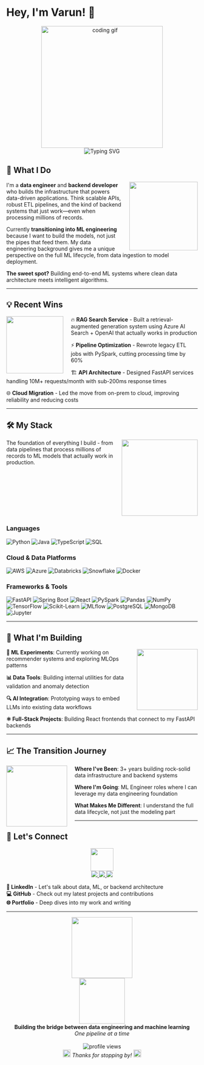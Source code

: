 # Hey, I'm Varun! 👋

<div align="center">
  <img src="https://media.giphy.com/media/qgQUggAC3Pfv687qPC/giphy.gif" width="320" alt="coding gif" />
  <br>
  <img src="https://readme-typing-svg.herokuapp.com?font=Fira+Code&pause=1000&color=36BCF7&center=true&vCenter=true&width=435&lines=Data+Engineer+%2B+Backend+Developer;Building+ML+Systems;From+Pipelines+to+Models" alt="Typing SVG" />
</div>

## 🚀 What I Do

<img align="right" src="https://media.giphy.com/media/L1R1tvI9svkIWwpVYr/giphy.gif" width="180" style="margin-left: 20px;" />

I'm a **data engineer** and **backend developer** who builds the infrastructure that powers data-driven applications. Think scalable APIs, robust ETL pipelines, and the kind of backend systems that just work—even when processing millions of records.

Currently **transitioning into ML engineering** because I want to build the models, not just the pipes that feed them. My data engineering background gives me a unique perspective on the full ML lifecycle, from data ingestion to model deployment.

**The sweet spot?** Building end-to-end ML systems where clean data architecture meets intelligent algorithms.

---

## 💡 Recent Wins

<img align="left" src="https://media.giphy.com/media/3o7qDSOtqAqWnKwUow/giphy.gif" width="150" style="margin-right: 20px;" />

🔥 **RAG Search Service** - Built a retrieval-augmented generation system using Azure AI Search + OpenAI that actually works in production  

⚡ **Pipeline Optimization** - Rewrote legacy ETL jobs with PySpark, cutting processing time by 60%  

🏗️ **API Architecture** - Designed FastAPI services handling 10M+ requests/month with sub-200ms response times  

🌐 **Cloud Migration** - Led the move from on-prem to cloud, improving reliability and reducing costs  

---

## 🛠️ My Stack

<img align="right" src="https://media.giphy.com/media/qgQUggAC3Pfv687qPC/giphy.gif" width="200" style="margin-left: 20px;" />

The foundation of everything I build - from data pipelines that process millions of records to ML models that actually work in production.

<br clear="right" />

### Languages
![Python](https://img.shields.io/badge/Python-3776AB?style=flat-square&logo=python&logoColor=white)
![Java](https://img.shields.io/badge/Java-ED8B00?style=flat-square&logo=openjdk&logoColor=white)
![TypeScript](https://img.shields.io/badge/TypeScript-007ACC?style=flat-square&logo=typescript&logoColor=white)
![SQL](https://img.shields.io/badge/SQL-4479A1?style=flat-square&logo=postgresql&logoColor=white)

### Cloud & Data Platforms
![AWS](https://img.shields.io/badge/AWS-232F3E?style=flat-square&logo=amazon-aws&logoColor=white)
![Azure](https://img.shields.io/badge/Azure-0078D4?style=flat-square&logo=microsoft-azure&logoColor=white)
![Databricks](https://img.shields.io/badge/Databricks-FF3621?style=flat-square&logo=databricks&logoColor=white)
![Snowflake](https://img.shields.io/badge/Snowflake-29B5E8?style=flat-square&logo=snowflake&logoColor=white)
![Docker](https://img.shields.io/badge/Docker-2496ED?style=flat-square&logo=docker&logoColor=white)

### Frameworks & Tools
![FastAPI](https://img.shields.io/badge/FastAPI-009688?style=flat-square&logo=fastapi&logoColor=white)
![Spring Boot](https://img.shields.io/badge/Spring_Boot-6DB33F?style=flat-square&logo=spring-boot&logoColor=white)
![React](https://img.shields.io/badge/React-61DAFB?style=flat-square&logo=react&logoColor=black)
![PySpark](https://img.shields.io/badge/PySpark-E25A1C?style=flat-square&logo=apache-spark&logoColor=white)
![Pandas](https://img.shields.io/badge/Pandas-150458?style=flat-square&logo=pandas&logoColor=white)
![NumPy](https://img.shields.io/badge/NumPy-013243?style=flat-square&logo=numpy&logoColor=white)
![TensorFlow](https://img.shields.io/badge/TensorFlow-FF6F00?style=flat-square&logo=tensorflow&logoColor=white)
![Scikit-Learn](https://img.shields.io/badge/Scikit_Learn-F7931E?style=flat-square&logo=scikit-learn&logoColor=white)
![MLflow](https://img.shields.io/badge/MLflow-0194E2?style=flat-square&logo=mlflow&logoColor=white)
![PostgreSQL](https://img.shields.io/badge/PostgreSQL-336791?style=flat-square&logo=postgresql&logoColor=white)
![MongoDB](https://img.shields.io/badge/MongoDB-4EA94B?style=flat-square&logo=mongodb&logoColor=white)
![Jupyter](https://img.shields.io/badge/Jupyter-F37626?style=flat-square&logo=jupyter&logoColor=white)

---

## 🎯 What I'm Building

<img align="right" src="https://media.giphy.com/media/ZVik7pBtu9dNS/giphy.gif" width="160" style="margin-left: 20px;" />

**🤖 ML Experiments**: Currently working on recommender systems and exploring MLOps patterns  

**📊 Data Tools**: Building internal utilities for data validation and anomaly detection  

**🔍 AI Integration**: Prototyping ways to embed LLMs into existing data workflows  

**⚛️ Full-Stack Projects**: Building React frontends that connect to my FastAPI backends  

---

## 📈 The Transition Journey

<img align="left" src="https://media.giphy.com/media/13FrpeVH09Zrb2/giphy.gif" width="160" style="margin-right: 20px;" />

**Where I've Been**: 3+ years building rock-solid data infrastructure and backend systems  

**Where I'm Going**: ML Engineer roles where I can leverage my data engineering foundation  

**What Makes Me Different**: I understand the full data lifecycle, not just the modeling part

---

## 🤝 Let's Connect

<div align="center">
  <img src="https://media.giphy.com/media/LnQjpWaON8nhr21vNW/giphy.gif" width="60" />
</div>

<div align="center">
  <a href="https://www.linkedin.com/in/varunmuppalla">
    <img src="https://img.shields.io/badge/-LinkedIn-0077B5?style=for-the-badge&logo=linkedin&logoColor=white" />
  </a>
  <a href="https://github.com/varunmuppalla">
    <img src="https://img.shields.io/badge/-GitHub-181717?style=for-the-badge&logo=github&logoColor=white" />
  </a>
  <a href="https://your-website.com">
    <img src="https://img.shields.io/badge/-Portfolio-FF5722?style=for-the-badge&logo=google-chrome&logoColor=white" />
  </a>
</div>

**💼 LinkedIn** - Let's talk about data, ML, or backend architecture  
**💻 GitHub** - Check out my latest projects and contributions  
**🌐 Portfolio** - Deep dives into my work and writing

---

<div align="center">
  <img src="https://media.giphy.com/media/LmNwrBhejkK9EFP504/giphy.gif" width="160" />
  <br>
  <img src="https://media.giphy.com/media/3o7qDSOtqAqWnKwUow/giphy.gif" width="120" />
  <br>
  <b>Building the bridge between data engineering and machine learning</b><br>
  <i>One pipeline at a time</i>
  <br><br>
  <img src="https://komarev.com/ghpvc/?username=varunmuppalla&label=Profile%20views&color=0e75b6&style=flat" alt="profile views" />
  <br>
  <img src="https://media.giphy.com/media/jpVnC65DmYeyRL4LHS/giphy.gif" width="20" />
  <i>Thanks for stopping by!</i>
  <img src="https://media.giphy.com/media/jpVnC65DmYeyRL4LHS/giphy.gif" width="20" />
</div>
